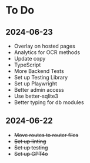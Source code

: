 # To Do

## 2024-06-23

- Overlay on hosted pages
- Analytics for OCR methods
- Update copy
- TypeScript
- More Backend Tests
- Set up Testing Library
- Set up Playwright
- Better admin access
- Use better-sqlite3
- Better typing for db modules

## 2024-06-22

- ~~Move routes to router files~~
- ~~Set up linting~~
- ~~Set up testing~~
- ~~Set up GPT4o~~
